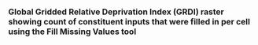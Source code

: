 ### Global Gridded Relative Deprivation Index (GRDI) raster showing count of constituent inputs that were filled in per cell using the Fill Missing Values tool